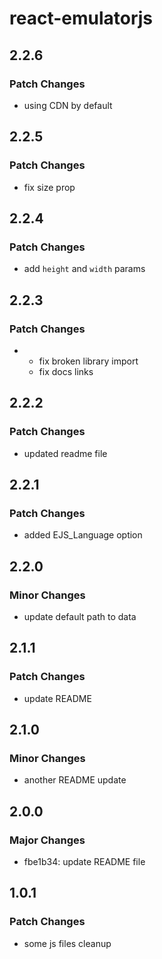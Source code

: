 # react-emulatorjs

## 2.2.6

### Patch Changes

- using CDN by default

## 2.2.5

### Patch Changes

- fix size prop

## 2.2.4

### Patch Changes

- add `height` and `width` params

## 2.2.3

### Patch Changes

- - fix broken library import
  - fix docs links

## 2.2.2

### Patch Changes

- updated readme file

## 2.2.1

### Patch Changes

- added EJS_Language option

## 2.2.0

### Minor Changes

- update default path to data

## 2.1.1

### Patch Changes

- update README

## 2.1.0

### Minor Changes

- another README update

## 2.0.0

### Major Changes

- fbe1b34: update README file

## 1.0.1

### Patch Changes

- some js files cleanup
